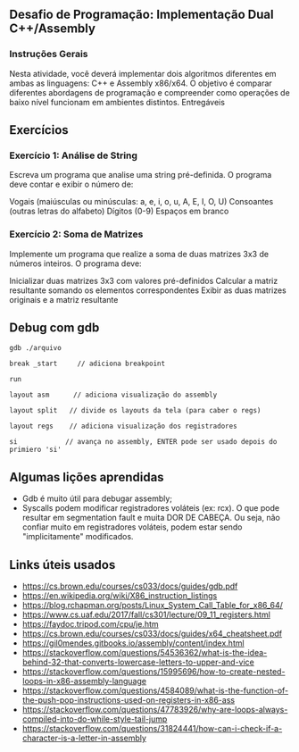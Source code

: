 ## Desafio de Programação: Implementação Dual C++/Assembly
### Instruções Gerais
Nesta atividade, você deverá implementar dois algoritmos diferentes em ambas as linguagens: C++ e Assembly x86/x64. O objetivo é comparar diferentes abordagens de programação e compreender como operações de baixo nível funcionam em ambientes distintos.
Entregáveis

## Exercícios
### Exercício 1: Análise de String
Escreva um programa que analise uma string pré-definida. O programa deve contar e exibir o número de:

Vogais (maiúsculas ou minúsculas: a, e, i, o, u, A, E, I, O, U)
Consoantes (outras letras do alfabeto)
Dígitos (0-9)
Espaços em branco

### Exercício 2: Soma de Matrizes
Implemente um programa que realize a soma de duas matrizes 3x3 de números inteiros. O programa deve:

Inicializar duas matrizes 3x3 com valores pré-definidos
Calcular a matriz resultante somando os elementos correspondentes
Exibir as duas matrizes originais e a matriz resultante

## Debug com gdb

```
gdb ./arquivo

break _start     // adiciona breakpoint

run

layout asm      // adiciona visualização do assembly 

layout split   // divide os layouts da tela (para caber o regs)

layout regs    // adiciona visualização dos registradores

si            // avança no assembly, ENTER pode ser usado depois do primiero 'si'
```

## Algumas lições aprendidas

* Gdb é muito útil para debugar assembly;
* Syscalls podem modificar registradores voláteis (ex: rcx). O que pode resultar em segmentation fault e muita DOR DE CABEÇA. Ou seja, não confiar muito em registradores voláteis, podem estar sendo "implicitamente" modificados.

## Links úteis usados
* https://cs.brown.edu/courses/cs033/docs/guides/gdb.pdf
* https://en.wikipedia.org/wiki/X86_instruction_listings
* https://blog.rchapman.org/posts/Linux_System_Call_Table_for_x86_64/
* https://www.cs.uaf.edu/2017/fall/cs301/lecture/09_11_registers.html
* https://faydoc.tripod.com/cpu/je.htm
* https://cs.brown.edu/courses/cs033/docs/guides/x64_cheatsheet.pdf
* https://gil0mendes.gitbooks.io/assembly/content/index.html
* https://stackoverflow.com/questions/54536362/what-is-the-idea-behind-32-that-converts-lowercase-letters-to-upper-and-vice
* https://stackoverflow.com/questions/15995696/how-to-create-nested-loops-in-x86-assembly-language
* https://stackoverflow.com/questions/4584089/what-is-the-function-of-the-push-pop-instructions-used-on-registers-in-x86-ass
* https://stackoverflow.com/questions/47783926/why-are-loops-always-compiled-into-do-while-style-tail-jump
* https://stackoverflow.com/questions/31824441/how-can-i-check-if-a-character-is-a-letter-in-assembly
